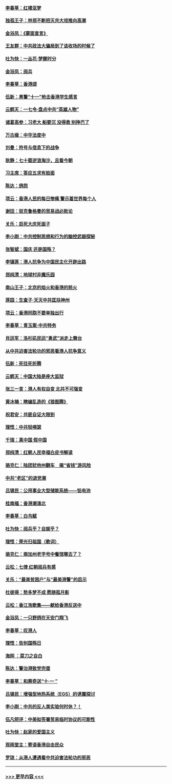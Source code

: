 #### [李春草：红楼沤梦](../pages/nsc993/n11569673.md?t=10051055) 
#### [独孤王子：林郑不断把灭共大戏推向高潮](../pages/nsc993/n11569381.md?t=10051055) 
#### [金浴凤：《蒙面宣言》](../pages/nsc993/n11569368.md?t=10051055) 
#### [王友群：中共政法大骗局到了该收场的时候了](../pages/nsc993/n11568940.md?t=10051055) 
#### [吐为快：一丛花‧梦醒时分](../pages/nsc993/n11567491.md?t=10051055) 
#### [金浴凤：阅兵](../pages/nsc993/n11567454.md?t=10051055) 
#### [李春草：香港颂](../pages/nsc993/n11567444.md?t=10051055) 
#### [伍新：黑警“十一”枪击香港学生感言](../pages/nsc993/n11567426.md?t=10051055) 
#### [云鹤天：一七令‧盘点中共“英雄人物”](../pages/nsc993/n11567091.md?t=10051055) 
#### [诸葛高参：习老大 船要沉 没得救 别挣巴了](../pages/nsc993/n11566976.md?t=10051055) 
#### [万古缘：中华法度中](../pages/nsc993/n11566726.md?t=10051055) 
#### [刘曼：符号与信息下的战争](../pages/nsc993/n11564655.md?t=10051055) 
#### [耿静：七十载逆浪淘沙，且看今朝](../pages/nsc993/n11564520.md?t=10051055) 
#### [习主席：答应五求有脸面](../pages/nsc993/n11563953.md?t=10051055) 
#### [陈达：鸽怨](../pages/nsc993/n11561879.md?t=10051055) 
#### [项云：香港人民的每日惨痛  警示着世界每个人](../pages/nsc993/n11559273.md?t=10051055) 
#### [谢田：驳克鲁格曼的贸易战必败论](../pages/nsc993/n11555840.md?t=10051055) 
#### [关乐：启死大庆死面子](../pages/nsc993/n11556823.md?t=10051055) 
#### [李小刚：中共控制思想和行为的脑控武器探秘](../pages/nsc993/n11556776.md?t=10051055) 
#### [张智斌：国庆  还是国殇？](../pages/nsc993/n11556617.md?t=10051055) 
#### [李镇莲：港人抗争为中国民主化开辟出路](../pages/nsc993/n11556570.md?t=10051055) 
#### [郑纯清：地球村非魔乐园](../pages/nsc993/n11555415.md?t=10051055) 
#### [南山王子：北京的焰火和香港的怒火](../pages/nsc993/n11555318.md?t=10051055) 
#### [莲园：生查子·天灭中共匡扶神州](../pages/nsc993/n11555302.md?t=10051055) 
#### [项云：香港同胞不要单独出行](../pages/nsc993/n11555276.md?t=10051055) 
#### [李春草：青玉案‧中共特务](../pages/nsc993/n11552356.md?t=10051055) 
#### [肖运军：洛杉矶民运“勇武”派走上舞台](../pages/nsc993/n11551595.md?t=10051055) 
#### [从中共迫害法轮功的邪恶看港人抗争意义](../pages/nsc993/n11540858.md?t=10051055) 
#### [伍新：死往死折腾](../pages/nsc993/n11550174.md?t=10051055) 
#### [云鹤天：中国大陆是座大监狱](../pages/nsc993/n11550155.md?t=10051055) 
#### [张三一言：港人有权自变 北共不可强变](../pages/nsc993/n11550132.md?t=10051055) 
#### [黄冰楠：瞎编乱造的《狼图腾》](../pages/nsc993/n11550082.md?t=10051055) 
#### [祝君安：共匪自证大限到](../pages/nsc993/n11550041.md?t=10051055) 
#### [理悟：中共轻嘚瑟](../pages/nsc993/n11547978.md?t=10051055) 
#### [千瑞：真中国 假中国](../pages/nsc993/n11547865.md?t=10051055) 
#### [郑纯清：红朝人民幸福白皮书解读](../pages/nsc993/n11547499.md?t=10051055) 
#### [骆克仁：陆团犹他州翻车　揭“省钱”游风险](../pages/nsc993/n11546977.md?t=10051055) 
#### [中共“老区”的退党潮](../pages/nsc993/n11545995.md?t=10051055) 
#### [吕锡民：公用事业大型储能系统——铅电池](../pages/nsc993/n11545701.md?t=10051055) 
#### [桂南福：香港潮涌北](../pages/nsc993/n11545682.md?t=10051055) 
#### [李春草：白鸟赋](../pages/nsc993/n11545663.md?t=10051055) 
#### [吐为快：阅兵乎？自娱乎？](../pages/nsc993/n11545625.md?t=10051055) 
#### [理悟：荣光归祖国（歌词）](../pages/nsc993/n11545616.md?t=10051055) 
#### [骆克仁：南加州老字号中餐馆哪去了？](../pages/nsc993/n11545120.md?t=10051055) 
#### [云松：七律 红朝阅兵有感](../pages/nsc993/n11542394.md?t=10051055) 
#### [关乐：“最美贫困户”与“最美港警”的启示](../pages/nsc993/n11542252.md?t=10051055) 
#### [杜彼得：愁多梦不成 愿随孤月影](../pages/nsc993/n11540296.md?t=10051055) 
#### [云松：香江浩歌集——献给香港反送中](../pages/nsc993/n11540149.md?t=10051055) 
#### [金浴凤：一只野鸽在天安门翔飞](../pages/nsc993/n11540280.md?t=10051055) 
#### [李春草：叹港人](../pages/nsc993/n11540119.md?t=10051055) 
#### [理悟：告别国殇日](../pages/nsc993/n11539610.md?t=10051055) 
#### [海网 ：菜刀之自白](../pages/nsc993/n11539597.md?t=10051055) 
#### [陈达：警治港致党完蛋](../pages/nsc993/n11538127.md?t=10051055) 
#### [李春草：和蔡奇送“十·一 ”](../pages/nsc993/n11537810.md?t=10051055) 
#### [吕锡民：增强型地热系统（EGS）的诱震探讨](../pages/nsc993/n11537765.md?t=10051055) 
#### [李小刚：中共的反人类实验何时休？！](../pages/nsc993/n11537669.md?t=10051055) 
#### [伍凡短评：中美拟签署贸易临时协议的可能性](../pages/nsc993/n11536773.md?t=10051055) 
#### [吐为快：赵家的爱国主义](../pages/nsc993/n11536750.md?t=10051055) 
#### [观雨堂主：寄语香港自由民众](../pages/nsc993/n11536735.md?t=10051055) 
#### [罗琼：从港人遭遇看中共迫害法轮功的邪恶](../pages/nsc993/n11507862.md?t=10051055) 

----
#### [ >>> 更早内容 <<< ](../indexes/nsc993-earlier.md)
